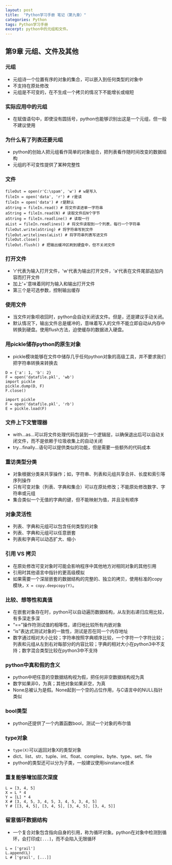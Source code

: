 ```yaml
---
layout: post
title:  "Python学习手册 笔记（第九章）"
categories: Python
tags: Python学习手册
excerpt: python中的元组和文件。
---
```


## 第9章 元组、文件及其他
### 元组
* 元组诗一个位置有序的对象的集合，可以嵌入到任何类型的对象中
* 不支持在原处修改
* 元组是不可变的，在不生成一个拷贝的情况下不能增长或缩短
### 实际应用中的元组
* 在赋值语句中，即使没有圆括号，python也能够识别出这是一个元组，但一般不建议使用
### 为什么有了列表还要元组
* python的创始人把元组看作简单的对象组合，把列表看作随时间改变的数据结构
* 元组的不可变性提供了某种完整性
### 文件
```python3
fileOut = open(r'C:\spam', 'w') # w是写入
fileIn = open('data', 'r') # r是读
fileIn = open('data') # r是默认
aString = fileIn.read() # 将文件读进单一字符串
aString = fileIn.read(N) # 读取文件后N个字节
aString = fileIn.readline() # 读取一行
aList = fileIn.readlines() # 将文件读取到一个列表，每行一个字符串
fileOut.write(aString) # 将字符串写到文件
fileOut.writelines(aList) # 将字符串列表写进文件
fileOut.close()
fileOut.flush() # 把输出缓冲区刷到硬盘中，但不关闭文件
```
### 打开文件
* 'r'代表为输入打开文件，'w'代表为输出打开文件，'a'代表在文件尾部追加内容而打开文件
* 加上'+'意味着同时为输入和输出打开文件
* 第三个是可选参数，控制输出缓存
### 使用文件
* 当文件对象呗收回时，python会自动关闭该文件。但是，还是建议手动关闭。
* 默认情况下，输出文件总是缓冲的，意味着写入的文件不能立即自动从内存中转换到硬盘。使用flush方法，迫使缓存的数据进入硬盘。
### 用pickle储存python的原生对象
* pickle模块能够在文件中储存几乎任何python对象的高级工具，并不要求我们把字符串转换来转换去
```python3
D = {'a': 1, 'b': 2}
F = open('datafile.pkl', 'wb')
import pickle
pickle.dump(D, F)
F.close()
```
```python3
import pickle
F = open('datafile.pkl', 'rb')
E = pickle.load(F)
```
### 文件上下文管理器
* with...as...可以将文件处理代码包装到一个逻辑层，以确保退出后可以自动关闭文件，而不是依赖于垃圾收集上的自动关闭
* try...finally...语句可以提供类似的功能，但是需要一些额外的代码成本
### 重访类型分类
* 对象根据分类来共享操作；如，字符串、列表和元组共享合并、长度和索引等序列操作
* 只有可变对象（列表、字典和集合）可以在原处修改；不能原处修改数字、字符串或元组
* 集合类似一个无值的字典的键，但不能映射为值，并且没有顺序
### 对象灵活性
* 列表、字典和元组可以包含任何类型的对象
* 列表、字典和元组可以任意嵌套
* 列表和字典可以动态扩大、缩小
### 引用 VS 拷贝
* 在原处修改可变对象时可能会影响程序中其他地方对相同对象的其他引用
* 引用时其他语言中指针的更高级模拟
* 如果需要一个深层嵌套的数据结构的完整的、独立的拷贝，使用标准的copy模块，`X = copy.deepcopy(Y)`。
### 比较、想等性和真值
* 在嵌套对象存在时，python可以自动遍历数据结构，从左到右递归应用比较，有多深走多深
* “==”操作符测试值的相等性，递归地比较所有内嵌对象
* “is”表达式测试对象的一致性，测试是否在同一个内存地址
* 数字通过相对大小比较；字符串按照字典顺序比较，一个字符一个字符比较；列表和元组从左到右对每部分的内容比较；字典的相对大小在python3中不支持；数字混合类型比较在python3中不支持
### python中真和假的含义
* python中吧任意的空数据结构视为假，把任何非空数据结构视为真
* 数字如果非0，为真；其他对象如果非空，为真
* None总被认为是假。None起到一个空的占位作用，与C语言中的NULL指针类似
### bool类型
* python还提供了一个内置函数bool，测试一个对象的布尔值
### type对象
* `type(X)`可以返回对象X的类型对象
* dict、list、str、tuple、int、float、complex、byte、type、set、file
* python的类型还可以分为子类，一般建议使用isinstance技术
### 重复能够增加层次深度
```python3
L = [3, 4, 5]
X = L * 4
Y = [L] * 4
X # [3, 4, 5, 3, 4, 5, 3, 4, 5, 3, 4, 5]
Y # [[3, 4, 5], [3, 4, 5], [3, 4, 5], [3, 4, 5]]
```
### 留意循环数据结构
* 一个复合对象包含指向自身的引用，称为循环对象。python在对象中检测到循环，会打印成`[...]`，而不会陷入无限循环
```python3
L = ['grail']
L.append(L)
L # ['grail', [...]]
```
